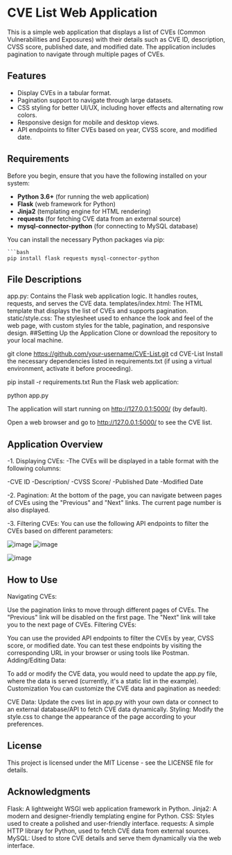 # CVE List Web Application

This is a simple web application that displays a list of CVEs (Common Vulnerabilities and Exposures) with their details such as CVE ID, description, CVSS score, published date, and modified date. The application includes pagination to navigate through multiple pages of CVEs.

## Features

- Display CVEs in a tabular format.
- Pagination support to navigate through large datasets.
- CSS styling for better UI/UX, including hover effects and alternating row colors.
- Responsive design for mobile and desktop views.
- API endpoints to filter CVEs based on year, CVSS score, and modified date.

## Requirements

Before you begin, ensure that you have the following installed on your system:

- **Python 3.6+** (for running the web application)
- **Flask** (web framework for Python)
- **Jinja2** (templating engine for HTML rendering)
- **requests** (for fetching CVE data from an external source)
- **mysql-connector-python** (for connecting to MySQL database)

You can install the necessary Python packages via pip:

    ```bash
    pip install flask requests mysql-connector-python

## File Descriptions
app.py: Contains the Flask web application logic. It handles routes, requests, and serves the CVE data.
templates/index.html: The HTML template that displays the list of CVEs and supports pagination.
static/style.css: The stylesheet used to enhance the look and feel of the web page, with custom styles for the table, pagination, and responsive design.
##Setting Up the Application
Clone or download the repository to your local machine.

git clone https://github.com/your-username/CVE-List.git
cd CVE-List
Install the necessary dependencies listed in requirements.txt (if using a virtual environment, activate it before proceeding).

pip install -r requirements.txt
Run the Flask web application:

python app.py

The application will start running on http://127.0.0.1:5000/ (by default).

Open a web browser and go to http://127.0.0.1:5000/ to see the CVE list.
## Application Overview
-1. Displaying CVEs:
-The CVEs will be displayed in a table format with the following columns:

-CVE ID 
-Description/
-CVSS Score/
-Published Date
-Modified Date

-2. Pagination:
At the bottom of the page, you can navigate between pages of CVEs using the "Previous" and "Next" links. The current page number is also displayed.

-3. Filtering CVEs:
You can use the following API endpoints to filter the CVEs based on different parameters:


![image](https://github.com/user-attachments/assets/a59843fc-687a-450d-a59a-30190c23d9ff)
![image](https://github.com/user-attachments/assets/12ccbd2a-3f2e-4399-bbb3-606f1e2414e3)


![image](https://github.com/user-attachments/assets/84810cfd-1035-4f02-a9c0-e03e26b8c5ae)



## How to Use
Navigating CVEs:

Use the pagination links to move through different pages of CVEs.
The "Previous" link will be disabled on the first page.
The "Next" link will take you to the next page of CVEs.
Filtering CVEs:

You can use the provided API endpoints to filter the CVEs by year, CVSS score, or modified date.
You can test these endpoints by visiting the corresponding URL in your browser or using tools like Postman.
Adding/Editing Data:

To add or modify the CVE data, you would need to update the app.py file, where the data is served (currently, it's a static list in the example).
Customization
You can customize the CVE data and pagination as needed:

CVE Data: Update the cves list in app.py with your own data or connect to an external database/API to fetch CVE data dynamically.
Styling: Modify the style.css to change the appearance of the page according to your preferences.
## License
This project is licensed under the MIT License - see the LICENSE file for details.

## Acknowledgments
Flask: A lightweight WSGI web application framework in Python.
Jinja2: A modern and designer-friendly templating engine for Python.
CSS: Styles used to create a polished and user-friendly interface.
requests: A simple HTTP library for Python, used to fetch CVE data from external sources.
MySQL: Used to store CVE details and serve them dynamically via the web interface.
